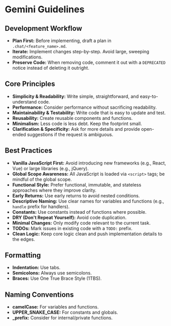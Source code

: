 # Gemini Guidelines

## Development Workflow

-   **Plan First:** Before implementing, draft a plan in `.chat/<feature_name>.md`.
-   **Iterate:** Implement changes step-by-step. Avoid large, sweeping modifications.
-   **Preserve Code:** When removing code, comment it out with a `DEPRECATED` notice instead of deleting it outright.

## Core Principles

-   **Simplicity & Readability:** Write simple, straightforward, and easy-to-understand code.
-   **Performance:** Consider performance without sacrificing readability.
-   **Maintainability & Testability:** Write code that is easy to update and test.
-   **Reusability:** Create reusable components and functions.
-   **Minimalism:** Less code is less debt. Keep the footprint small.
-   **Clarification & Specificity:** Ask for more details and provide open-ended suggestions if the request is ambiguous.

## Best Practices

-   **Vanilla JavaScript First:** Avoid introducing new frameworks (e.g., React, Vue) or large libraries (e.g., jQuery).
-   **Global Scope Awareness:** All JavaScript is loaded via `<script>` tags; be mindful of the global scope.
-   **Functional Style:** Prefer functional, immutable, and stateless approaches where they improve clarity.
-   **Early Returns:** Use early returns to avoid nested conditions.
-   **Descriptive Naming:** Use clear names for variables and functions (e.g., `handle` prefix for handlers).
-   **Constants:** Use constants instead of functions where possible.
-   **DRY (Don't Repeat Yourself):** Avoid code duplication.
-   **Minimal Changes:** Only modify code relevant to the current task.
-   **TODOs:** Mark issues in existing code with a `TODO:` prefix.
-   **Clean Logic:** Keep core logic clean and push implementation details to the edges.

## Formatting

-   **Indentation:** Use tabs.
-   **Semicolons:** Always use semicolons.
-   **Braces:** Use One True Brace Style (1TBS).

## Naming Conventions

-   **camelCase:** For variables and functions.
-   **UPPER_SNAKE_CASE:** For constants and globals.
-   **\_prefix:** Consider for internal/private functions.